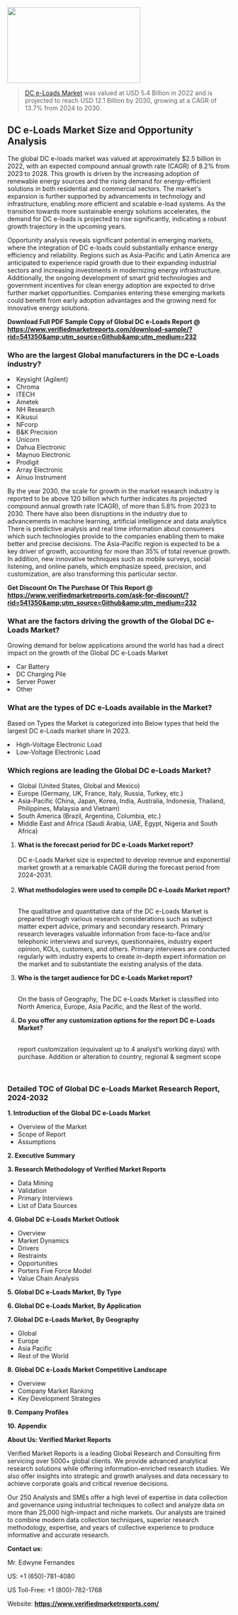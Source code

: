 <img src="https://ffe5etoiles.com/wp-content/uploads/2024/12/MST1-300x171.png" alt="" width="300" height="171" class="alignnone size-medium wp-image-20088" /><blockquote><p><p><a href="https://www.verifiedmarketreports.com/download-sample/?rid=541350&utm_source=Github&utm_medium=232" target="_blank">DC e-Loads Market</a> was valued at USD 5.4 Billion in 2022 and is projected to reach USD 12.1 Billion by 2030, growing at a CAGR of 13.7% from 2024 to 2030.</p></blockquote><p><h2>DC e-Loads Market Size and Opportunity Analysis</h2><p>The global DC e-loads market was valued at approximately $2.5 billion in 2022, with an expected compound annual growth rate (CAGR) of 8.2% from 2023 to 2028. This growth is driven by the increasing adoption of renewable energy sources and the rising demand for energy-efficient solutions in both residential and commercial sectors. The market's expansion is further supported by advancements in technology and infrastructure, enabling more efficient and scalable e-load systems. As the transition towards more sustainable energy solutions accelerates, the demand for DC e-loads is projected to rise significantly, indicating a robust growth trajectory in the upcoming years.</p><p>Opportunity analysis reveals significant potential in emerging markets, where the integration of DC e-loads could substantially enhance energy efficiency and reliability. Regions such as Asia-Pacific and Latin America are anticipated to experience rapid growth due to their expanding industrial sectors and increasing investments in modernizing energy infrastructure. Additionally, the ongoing development of smart grid technologies and government incentives for clean energy adoption are expected to drive further market opportunities. Companies entering these emerging markets could benefit from early adoption advantages and the growing need for innovative energy solutions.</p></p><p class=""><strong>Download Full PDF Sample Copy of Global DC e-Loads Report @ <a href="https://www.verifiedmarketreports.com/download-sample/?rid=541350&amp;utm_source=Github&amp;utm_medium=232" target="_blank">https://www.verifiedmarketreports.com/download-sample/?rid=541350&amp;utm_source=Github&amp;utm_medium=232</a></strong></p><h3 id="" class="">Who are the largest Global manufacturers in the DC e-Loads industry?</h3><p><li>Keysight (Agilent)</li><li> Chroma</li><li> ITECH</li><li> Ametek</li><li> NH Research</li><li> Kikusui</li><li> NFcorp</li><li> B&K Precision</li><li> Unicorn</li><li> Dahua Electronic</li><li> Maynuo Electronic</li><li> Prodigit</li><li> Array Electronic</li><li> Ainuo Instrument</li></p><div class=""><div class="" dir="" data-message-author-role="" data-message-id="" data-message-model-slug=""><div class=""><div class=""><div class=""><div class="" dir="" data-message-author-role="" data-message-id="" data-message-model-slug=""><div class=""><div class=""><p>By the year 2030, the scale for growth in the market research industry is reported to be above 120 billion which further indicates its projected compound annual growth rate (CAGR), of more than 5.8% from 2023 to 2030. There have also been disruptions in the industry due to advancements in machine learning, artificial intelligence and data analytics There is predictive analysis and real time information about consumers which such technologies provide to the companies enabling them to make better and precise decisions. The Asia-Pacific region is expected to be a key driver of growth, accounting for more than 35% of total revenue growth. In addition, new innovative techniques such as mobile surveys, social listening, and online panels, which emphasize speed, precision, and customization, are also transforming this particular sector.</p><p><strong>Get Discount On The Purchase Of This Report @&nbsp; <a href="https://www.verifiedmarketreports.com/ask-for-discount/?rid=541350&amp;utm_source=Github&amp;utm_medium=232" target="_blank">https://www.verifiedmarketreports.com/ask-for-discount/?rid=541350&amp;utm_source=Github&amp;utm_medium=232</a></strong></p></div></div></div></div></div></div></div></div><h3 id="" class="">What are the factors driving the growth of the Global DC e-Loads Market?</h3><p id="" class="">Growing demand for below applications around the world has had a direct impact on the growth of the Global DC e-Loads Market</p><p id="" class=""><li>Car Battery</li><li> DC Charging Pile</li><li> Server Power</li><li> Other</li></p><h3 id="" class="">What are the types of DC e-Loads available in the Market?</h3><p id="" class="">Based on Types the Market is categorized into Below types that held the largest DC e-Loads market share In 2023.</p><p id="" class=""><li>High-Voltage Electronic Load</li><li> Low-Voltage Electronic Load</li></p><h3 id="" class="">Which regions are leading the Global DC e-Loads Market?</h3><ul><li>Global (United States, Global and Mexico)</li><li>Europe (Germany, UK, France, Italy, Russia, Turkey, etc.)</li><li>Asia-Pacific (China, Japan, Korea, India, Australia, Indonesia, Thailand, Philippines, Malaysia and Vietnam)</li><li>South America (Brazil, Argentina, Columbia, etc.)</li><li>Middle East and Africa (Saudi Arabia, UAE, Egypt, Nigeria and South Africa)</li></ul><p><ol><li><strong>What is the forecast period for DC e-Loads Market report?<br /></strong><br /><span data-sheets-root="1" data-sheets-value="{&quot;1&quot;:2,&quot;2&quot;:&quot;XXXX size is expected to develop revenue and exponential market growth at a remarkable CAGR during the forecast period from 2024&ndash;2030.&quot;}" data-sheets-userformat="{&quot;2&quot;:12674,&quot;4&quot;:{&quot;1&quot;:2,&quot;2&quot;:16776960},&quot;10&quot;:2,&quot;11&quot;:0,&quot;15&quot;:&quot;Arial&quot;,&quot;16&quot;:12}">DC e-Loads Market size is expected to develop revenue and exponential market growth at a remarkable CAGR during the forecast period from 2024&ndash;2031.</span><br /><br /></li><li><strong>What methodologies were used to compile DC e-Loads Market report?<br /><br /></strong><p>The qualitative and quantitative data of the&nbsp;DC e-Loads Market is prepared through various research considerations such as subject matter expert advice, primary and secondary research. Primary research leverages valuable information from face-to-face and/or telephonic interviews and surveys, questionnaires, industry expert opinion, KOLs, customers, and others. Primary interviews are conducted regularly with industry experts to create in-depth expert information on the market and to substantiate the existing analysis of the data.&nbsp;</p></li><li><strong>Who is the target audience for DC e-Loads Market report?<br /><br /></strong><p>On the basis of Geography, The&nbsp;DC e-Loads Market is classified into North America, Europe, Asia Pacific, and the Rest of the world.</p></li><li><strong>Do you offer any customization options for the report DC e-Loads Market?<br /><br /></strong><p>report customization (equivalent up to 4 analyst&rsquo;s working days) with purchase. Addition or alteration to country, regional &amp; segment scope</p><p>&nbsp;</p></li></ol></p><h3 id="" class="">Detailed TOC of Global DC e-Loads Market Research Report, 2024-2032</h3><p id="" class=""><strong>1. Introduction of the Global DC e-Loads Market</strong></p><ul><li>Overview of the Market</li><li>Scope of Report</li><li>Assumptions</li></ul><p id="" class=""><strong>2. Executive Summary</strong></p><p id="" class=""><strong>3. Research Methodology of&nbsp;Verified Market Reports</strong></p><ul><li>Data Mining</li><li>Validation</li><li>Primary Interviews</li><li>List of Data Sources</li></ul><p id="" class=""><strong>4. Global DC e-Loads Market Outlook</strong></p><ul><li>Overview</li><li>Market Dynamics</li><li>Drivers</li><li>Restraints</li><li>Opportunities</li><li>Porters Five Force Model</li><li>Value Chain Analysis</li></ul><p id="" class=""><strong>5. Global DC e-Loads Market, By&nbsp;Type</strong></p><p id="" class=""><strong>6. Global DC e-Loads Market, By Application</strong></p><p id="" class=""><strong>7. Global DC e-Loads Market, By Geography</strong></p><ul><li>Global</li><li>Europe</li><li>Asia Pacific</li><li>Rest of the World</li></ul><p id="" class=""><strong>8. Global DC e-Loads Market Competitive Landscape</strong></p><ul><li>Overview</li><li>Company Market Ranking</li><li>Key Development Strategies</li></ul><p id="" class=""><strong>9. Company Profiles</strong></p><p id="" class=""><strong>10. Appendix</strong></p><p id="" class=""><strong>About Us: Verified Market Reports</strong></p><p id="" class="">Verified Market Reports is a leading Global Research and Consulting firm servicing over 5000+ global clients. We provide advanced analytical research solutions while offering information-enriched research studies. We also offer insights into strategic and growth analyses and data necessary to achieve corporate goals and critical revenue decisions.</p><p id="" class="">Our 250 Analysts and SMEs offer a high level of expertise in data collection and governance using industrial techniques to collect and analyze data on more than 25,000 high-impact and niche markets. Our analysts are trained to combine modern data collection techniques, superior research methodology, expertise, and years of collective experience to produce informative and accurate research.</p><p id="" class=""><strong>Contact us:</strong></p><p id="" class="">Mr. Edwyne Fernandes</p><p id="" class="">US: +1 (650)-781-4080</p><p id="" class="">US Toll-Free: +1 (800)-782-1768</p><p id="" class="">Website: <a target="" data-test-app-aware-link=""><strong>https://www.verifiedmarketreports.com/</strong></a></p>
